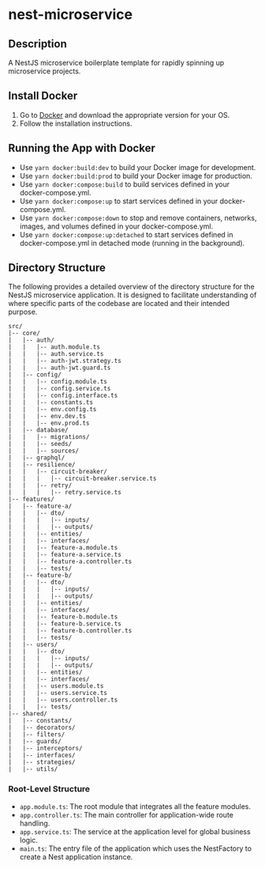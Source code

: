 # nest-microservice

## Description

A NestJS microservice boilerplate template for rapidly spinning up microservice projects.

## Install Docker

1. Go to [Docker](https://www.docker.com/products/docker-desktop) and download the appropriate version for your OS.
2. Follow the installation instructions.

## Running the App with Docker

- Use `yarn docker:build:dev` to build your Docker image for development.
- Use `yarn docker:build:prod` to build your Docker image for production.
- Use `yarn docker:compose:build` to build services defined in your docker-compose.yml.
- Use `yarn docker:compose:up` to start services defined in your docker-compose.yml.
- Use `yarn docker:compose:down` to stop and remove containers, networks, images, and volumes defined in your docker-compose.yml.
- Use `yarn docker:compose:up:detached` to start services defined in docker-compose.yml in detached mode (running in the background).

## Directory Structure

The following provides a detailed overview of the directory structure for the NestJS microservice application. It is designed to facilitate understanding of where specific parts of the codebase are located and their intended purpose.

```
src/
|-- core/
|   |-- auth/
|   |   |-- auth.module.ts
|   |   |-- auth.service.ts
|   |   |-- auth-jwt.strategy.ts
|   |   |-- auth-jwt.guard.ts
|   |-- config/
|   |   |-- config.module.ts
|   |   |-- config.service.ts
|   |   |-- config.interface.ts
|   |   |-- constants.ts
|   |   |-- env.config.ts
|   |   |-- env.dev.ts
|   |   |-- env.prod.ts
|   |-- database/
|   |   |-- migrations/
|   |   |-- seeds/
|   |   |-- sources/
|   |-- graphql/
|   |-- resilience/
|   |   |-- circuit-breaker/
|   |   |   |-- circuit-breaker.service.ts
|   |   |-- retry/
|   |   |   |-- retry.service.ts
|-- features/
|   |-- feature-a/
|   |   |-- dto/
|   |   |   |-- inputs/
|   |   |   |-- outputs/
|   |   |-- entities/
|   |   |-- interfaces/
|   |   |-- feature-a.module.ts
|   |   |-- feature-a.service.ts
|   |   |-- feature-a.controller.ts
|   |   |-- tests/
|   |-- feature-b/
|   |   |-- dto/
|   |   |   |-- inputs/
|   |   |   |-- outputs/
|   |   |-- entities/
|   |   |-- interfaces/
|   |   |-- feature-b.module.ts
|   |   |-- feature-b.service.ts
|   |   |-- feature-b.controller.ts
|   |   |-- tests/
|   |-- users/
|   |   |-- dto/
|   |   |   |-- inputs/
|   |   |   |-- outputs/
|   |   |-- entities/
|   |   |-- interfaces/
|   |   |-- users.module.ts
|   |   |-- users.service.ts
|   |   |-- users.controller.ts
|   |   |-- tests/
|-- shared/
|   |-- constants/
|   |-- decorators/
|   |-- filters/
|   |-- guards/
|   |-- interceptors/
|   |-- interfaces/
|   |-- strategies/
|   |-- utils/
```

### Root-Level Structure

- `app.module.ts`: The root module that integrates all the feature modules.
- `app.controller.ts`: The main controller for application-wide route handling.
- `app.service.ts`: The service at the application level for global business logic.
- `main.ts`: The entry file of the application which uses the NestFactory to create a Nest application instance.
